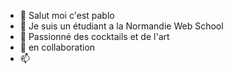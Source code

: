 - 👋 Salut moi c'est pablo
- 👀 Je suis un étudiant a la Normandie Web School
- 🌱 Passionné des cocktails et de l'art 
- 💞️ en collaboration 
- 📫 

<!---
pab-nws/pab-nws is a ✨ special ✨ repository because its `README.md` (this file) appears on your GitHub profile.
You can click the Preview link to take a look at your changes.
--->
